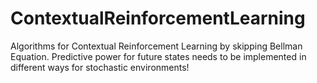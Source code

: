# ContextualReinforcementLearning
Algorithms for Contextual Reinforcement Learning by skipping Bellman Equation. Predictive power for future states needs to be implemented in different ways for stochastic environments!
